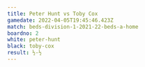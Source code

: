 ```yaml
---
title: Peter Hunt vs Toby Cox
gamedate: 2022-04-05T19:45:46.423Z
match: beds-division-1-2021-22-beds-a-home
boardno: 2
white: peter-hunt
black: toby-cox
result: ½-½
---
```

